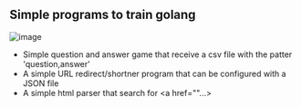 ## Simple programs to train golang 

![image](https://raw.githubusercontent.com/egonelbre/gophers/master/vector/adventure/hiking.svg)

- Simple question and answer game that receive a csv file with the patter 'question,answer'
- A simple URL redirect/shortner program that can be configured with a JSON file
- A simple html parser that search for <a href=""...>

